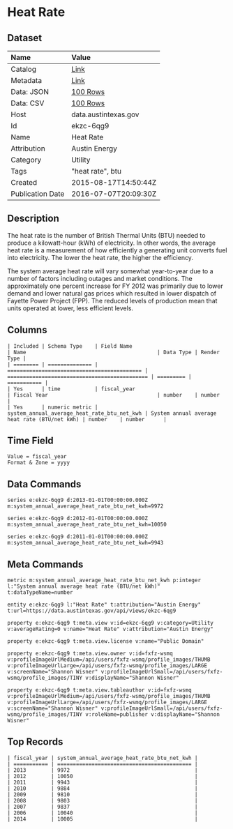 # Heat Rate

## Dataset

| Name | Value |
| :--- | :---- |
| Catalog | [Link](https://catalog.data.gov/dataset/heat-rate) |
| Metadata | [Link](https://data.austintexas.gov/api/views/ekzc-6qg9) |
| Data: JSON | [100 Rows](https://data.austintexas.gov/api/views/ekzc-6qg9/rows.json?max_rows=100) |
| Data: CSV | [100 Rows](https://data.austintexas.gov/api/views/ekzc-6qg9/rows.csv?max_rows=100) |
| Host | data.austintexas.gov |
| Id | ekzc-6qg9 |
| Name | Heat Rate |
| Attribution | Austin Energy |
| Category | Utility |
| Tags | "heat rate", btu |
| Created | 2015-08-17T14:50:44Z |
| Publication Date | 2016-07-07T20:09:30Z |

## Description

The heat rate is the number of British Thermal Units (BTU) needed to produce a kilowatt-hour (kWh) of electricity. In other words, the average heat rate is a measurement of how efficiently a generating unit converts fuel into electricity. The lower the heat rate, the higher the efficiency. 
 
The system average heat rate will vary somewhat year-to-year due to a number of factors including outages and market conditions. The approximately one percent increase for FY 2012 was primarily due to lower demand and lower natural gas prices which resulted in lower dispatch of Fayette Power Project (FPP). The reduced levels of production mean that units operated at lower, less efficient levels.

## Columns

```ls
| Included | Schema Type    | Field Name                                  | Name                                          | Data Type | Render Type |
| ======== | ============== | =========================================== | ============================================= | ========= | =========== |
| Yes      | time           | fiscal_year                                 | Fiscal Year                                   | number    | number      |
| Yes      | numeric metric | system_annual_average_heat_rate_btu_net_kwh | System annual average heat rate (BTU/net kWh) | number    | number      |
```

## Time Field

```ls
Value = fiscal_year
Format & Zone = yyyy
```

## Data Commands

```ls
series e:ekzc-6qg9 d:2013-01-01T00:00:00.000Z m:system_annual_average_heat_rate_btu_net_kwh=9972

series e:ekzc-6qg9 d:2012-01-01T00:00:00.000Z m:system_annual_average_heat_rate_btu_net_kwh=10050

series e:ekzc-6qg9 d:2011-01-01T00:00:00.000Z m:system_annual_average_heat_rate_btu_net_kwh=9943
```

## Meta Commands

```ls
metric m:system_annual_average_heat_rate_btu_net_kwh p:integer l:"System annual average heat rate (BTU/net kWh)" t:dataTypeName=number

entity e:ekzc-6qg9 l:"Heat Rate" t:attribution="Austin Energy" t:url=https://data.austintexas.gov/api/views/ekzc-6qg9

property e:ekzc-6qg9 t:meta.view v:id=ekzc-6qg9 v:category=Utility v:averageRating=0 v:name="Heat Rate" v:attribution="Austin Energy"

property e:ekzc-6qg9 t:meta.view.license v:name="Public Domain"

property e:ekzc-6qg9 t:meta.view.owner v:id=fxfz-wsmq v:profileImageUrlMedium=/api/users/fxfz-wsmq/profile_images/THUMB v:profileImageUrlLarge=/api/users/fxfz-wsmq/profile_images/LARGE v:screenName="Shannon Wisner" v:profileImageUrlSmall=/api/users/fxfz-wsmq/profile_images/TINY v:displayName="Shannon Wisner"

property e:ekzc-6qg9 t:meta.view.tableauthor v:id=fxfz-wsmq v:profileImageUrlMedium=/api/users/fxfz-wsmq/profile_images/THUMB v:profileImageUrlLarge=/api/users/fxfz-wsmq/profile_images/LARGE v:screenName="Shannon Wisner" v:profileImageUrlSmall=/api/users/fxfz-wsmq/profile_images/TINY v:roleName=publisher v:displayName="Shannon Wisner"
```

## Top Records

```ls
| fiscal_year | system_annual_average_heat_rate_btu_net_kwh | 
| =========== | =========================================== | 
| 2013        | 9972                                        | 
| 2012        | 10050                                       | 
| 2011        | 9943                                        | 
| 2010        | 9884                                        | 
| 2009        | 9810                                        | 
| 2008        | 9803                                        | 
| 2007        | 9837                                        | 
| 2006        | 10040                                       | 
| 2014        | 10005                                       | 
```
